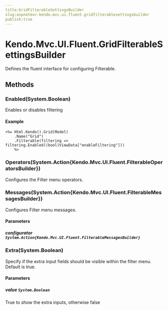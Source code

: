 ```yaml
---
title:GridFilterableSettingsBuilder
slug:aspnetmvc-kendo.mvc.ui.fluent.gridfilterablesettingsbuilder
publish:true
---
```


# Kendo.Mvc.UI.Fluent.GridFilterableSettingsBuilder

Defines the fluent interface for configuring Filterable.

## Methods

### Enabled(System.Boolean)
Enables or disables filtering

#### Example
    <%= Html.Kendo().Grid(Model)
        .Name("Grid")
        .Filterable(filtering => filtering.Enabled((bool)ViewData["enableFiltering"]))
        %>

### Operators(System.Action{Kendo.Mvc.UI.Fluent.FilterableOperatorsBuilder})
Configures the Filter menu operators.

### Messages(System.Action{Kendo.Mvc.UI.Fluent.FilterableMessagesBuilder})
Configures Filter menu messages.

#### Parameters

##### configurator `System.Action{Kendo.Mvc.UI.Fluent.FilterableMessagesBuilder}`

### Extra(System.Boolean)
Specify if the extra input fields should be visible within the filter menu. Default is true.

#### Parameters

##### value `System.Boolean`
True to show the extra inputs, otherwise false